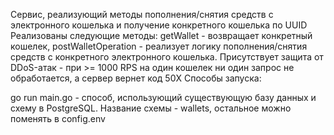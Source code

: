 Сервис, реализующий методы пополнения/снятия средств с электронного кошелька и получение конкретного кошелька по UUID
Реализованы следующие методы: getWallet - возвращает конкретный кошелек, postWalletOperation - реализует логику пополнения/снятия средств с конкретного электронного кошелька.
Присутствует защита от DDoS-атак - при >= 1000 RPS на один кошелек ни один запрос не обработается, а сервер вернет код 50X
Способы запуска:

go run main.go - способ, использующий существующую базу данных и схему в PostgreSQL.
Название схемы - wallets, остальное можно поменять в config.env

